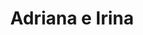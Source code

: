---
# Archivo autogenerado

# No tocar
layout: gallery

# Título en la página /sesiones
title: "Adriana e Irina"

# Carpeta donde buscará las imágenes en /images/. Debe tener el mismo nombre y sin espacios
images: adriana-irina

# Enlace personalizado ej: ariadnaballestar.com/sesiones/NOMBRESESION
permalink: /adriana-irina

# Información detallada sobre la sesión
description: "Aprovechando los últimos días de verano, salimos a hacer una sesión con estas dos amigas; Adriana e Irina. Al principio sólo iba a ser para Adriana, pero finalmente Irina se animó. El lugar me encanta y la luz a última hora de la tarde es preciosa. ¡Espero que os guste!"

# Colaboradores
colaboradores:
 - title: "Chica:"
   name: "Adriana"
   link: "https://www.instagram.com/adriana.25/"
 - title: "Chica:"
   name: "Irina"
   link: "https://www.facebook.com/irina.ballestarmateo?fref=ts"
---